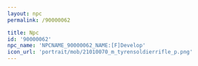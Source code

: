 ```yaml
---
layout: npc
permalink: /90000062

title: Npc
id: '90000062'
npc_name: 'NPCNAME_90000062_NAME:[F]Develop'
icon_url: 'portrait/mob/21010070_m_tyrensoldierrifle_p.png'
---
```

